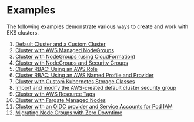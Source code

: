 # Examples

The following examples demonstrate various ways to create and work with EKS
clusters.

1. [Default Cluster and a Custom Cluster](./cluster)
1. [Cluster with AWS Managed NodeGroups](./managed-nodegroups)
1. [Cluster with NodeGroups (using CloudFormation)](./nodegroup)
1. [Cluster with NodeGroups and Security Groups](./extra-sg)
1. [Cluster RBAC: Using an AWS Role](./scoped-kubeconfigs)
1. [Cluster RBAC: Using an AWS Named Profile and Provider](./aws-profile)
1. [Cluster with Custom Kubernetes Storage Classes](./storage-classes)
1. [Import and modify the AWS-created default cluster security group](./modify-default-eks-sg)
1. [Cluster with AWS Resource Tags](./tags)
1. [Cluster with Fargate Managed Nodes](./fargate)
1. [Cluster with an OIDC provider and Service Accounts for Pod IAM](./oidc-iam-sa)
1. [Migrating Node Groups with Zero Downtime](https://www.pulumi.com/docs/reference/tutorials/kubernetes/tutorial-eks-migrate-nodegroups/)
